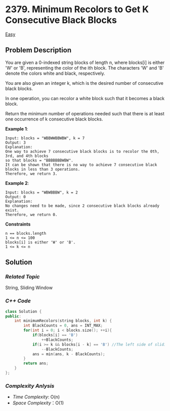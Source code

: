 # 2379. Minimum Recolors to Get K Consecutive Black Blocks
[Easy](https://leetcode.com/problems/minimum-recolors-to-get-k-consecutive-black-blocks/description/)

## Problem Description

You are given a 0-indexed string blocks of length n, where blocks[i] is either 'W' or 'B', representing the color of the ith block. The characters 'W' and 'B' denote the colors white and black, respectively.

You are also given an integer k, which is the desired number of consecutive black blocks.

In one operation, you can recolor a white block such that it becomes a black block.

Return the minimum number of operations needed such that there is at least one occurrence of k consecutive black blocks.


**Example 1**:
```
Input: blocks = "WBBWWBBWBW", k = 7
Output: 3
Explanation:
One way to achieve 7 consecutive black blocks is to recolor the 0th, 3rd, and 4th blocks
so that blocks = "BBBBBBBWBW". 
It can be shown that there is no way to achieve 7 consecutive black blocks in less than 3 operations.
Therefore, we return 3.
```
**Example 2**:
```
Input: blocks = "WBWBBBW", k = 2
Output: 0
Explanation:
No changes need to be made, since 2 consecutive black blocks already exist.
Therefore, we return 0.
```

**Constraints**
```
n == blocks.length
1 <= n <= 100
blocks[i] is either 'W' or 'B'.
1 <= k <= n
```

## Solution

### _Related Topic_
   String, Sliding Window

### _C++ Code_
```cpp
class Solution {
public:
    int minimumRecolors(string blocks, int k) {
        int BlackCounts = 0, ans = INT_MAX;
        for(int i = 0; i < blocks.size(); ++i){
            if(blocks[i] == 'B')
                ++BlackCounts;
            if(i >= k && blocks[i - k] == 'B') //The left side of sliding window is shift left.
                --BlackCounts;
            ans = min(ans, k - BlackCounts);
        }
        return ans;
    }
};
```

### _Complexity Anlysis_
- _Time Complexity_: O(n)
- _Space Complexity_：O(1)
